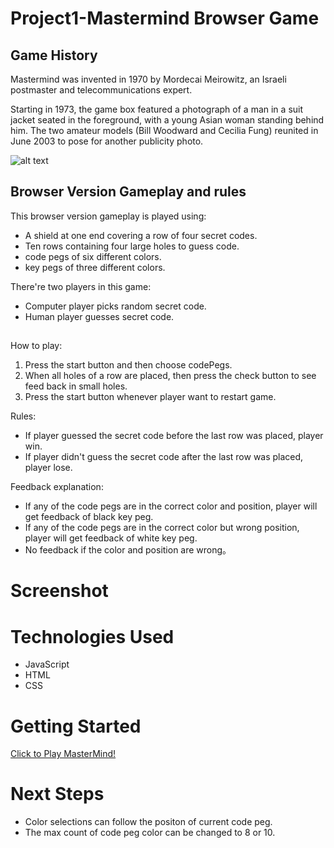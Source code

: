 # Project1-Mastermind Browser Game

## Game History
  Mastermind was invented in 1970 by Mordecai Meirowitz, an Israeli postmaster and telecommunications expert.

  Starting in 1973, the game box featured a photograph of a man in a suit jacket seated in the foreground, with a young Asian woman standing behind him. The two amateur models (Bill Woodward and Cecilia Fung) reunited in June 2003 to pose for another publicity photo.

  ![alt text](https://web.archive.org/web/20040318104840im_/http://www.le.ac.uk/press/press/mastermind1.jpg)

## Browser Version Gameplay and rules
This browser version gameplay is played using:
* A shield at one end covering a row of four secret codes.
* Ten rows containing four large holes to guess code.
* code pegs of six different colors. 
* key pegs of three different colors.

There're two players in this game:

* Computer player picks random secret code.
* Human player guesses secret code.
## 

How to play:

1. Press the start button and then choose codePegs. 
1. When all holes of a row are placed, then press the check button to see feed back in small holes.
1. Press the start button whenever player want to restart game.

Rules:

* If player guessed the secret code before the last row was placed, player win.
* If player didn't guess the secret code after the last row was placed, player lose.

Feedback explanation:

* If any of the code pegs are in the correct color and position, player will get feedback of  black key peg.
* If any of the code pegs are in the correct color but wrong position, player will get feedback of white key peg. 
* No feedback if the color and position are wrong。

# Screenshot



# Technologies Used

* JavaScript
* HTML
* CSS


# Getting Started
[Click to Play MasterMind!](https://SamuelBai0910.github.io/GAproject1)

# Next Steps
* Color selections can follow the positon of current code peg.
* The max count of code peg color can be changed to 8 or 10.

